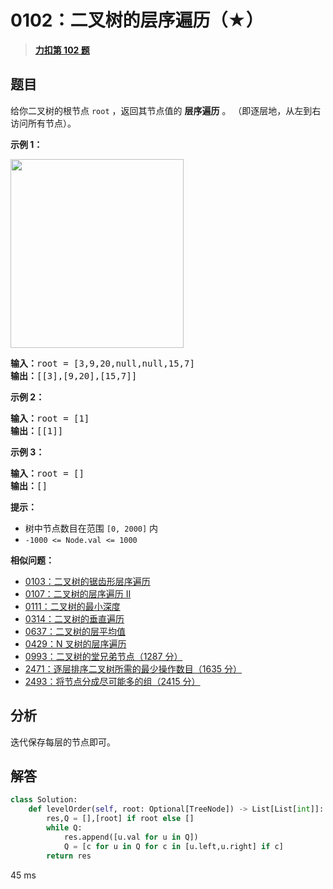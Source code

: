 # 0102：二叉树的层序遍历（★）


> <u>**[力扣第 102 题](https://leetcode.cn/problems/binary-tree-level-order-traversal/)**</u>

## 题目

<p>给你二叉树的根节点 <code>root</code> ，返回其节点值的 <strong>层序遍历</strong> 。 （即逐层地，从左到右访问所有节点）。</p>



<p><strong>示例 1：</strong></p>
<img alt="" src="https://assets.leetcode.com/uploads/2021/02/19/tree1.jpg" style="width: 277px; height: 302px;" />
<pre>
<strong>输入：</strong>root = [3,9,20,null,null,15,7]
<strong>输出：</strong>[[3],[9,20],[15,7]]
</pre>

<p><strong>示例 2：</strong></p>

<pre>
<strong>输入：</strong>root = [1]
<strong>输出：</strong>[[1]]
</pre>

<p><strong>示例 3：</strong></p>

<pre>
<strong>输入：</strong>root = []
<strong>输出：</strong>[]
</pre>



<p><strong>提示：</strong></p>

<ul>
<li>树中节点数目在范围 <code>[0, 2000]</code> 内</li>
<li><code>-1000 &lt;= Node.val &lt;= 1000</code></li>
</ul>


**相似问题：**
- [0103：二叉树的锯齿形层序遍历](/leetcode/0103)
- [0107：二叉树的层序遍历 II](/leetcode/0107)
- [0111：二叉树的最小深度](/leetcode/0111)
- [0314：二叉树的垂直遍历](/leetcode/0314)
- [0637：二叉树的层平均值](/leetcode/0637)
- [0429：N 叉树的层序遍历](/leetcode/0429)
- [0993：二叉树的堂兄弟节点（1287 分）](/leetcode/0993)
- [2471：逐层排序二叉树所需的最少操作数目（1635 分）](/leetcode/2471)
- [2493：将节点分成尽可能多的组（2415 分）](/leetcode/2493)


## 分析

迭代保存每层的节点即可。

## 解答

```python
class Solution:
    def levelOrder(self, root: Optional[TreeNode]) -> List[List[int]]:
        res,Q = [],[root] if root else []
        while Q:
            res.append([u.val for u in Q])
            Q = [c for u in Q for c in [u.left,u.right] if c]
        return res
```
45 ms

